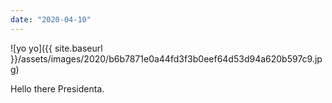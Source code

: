 ```yaml
---
date: "2020-04-10"
---
```


![yo yo]({{ site.baseurl }}/assets/images/2020/b6b7871e0a44fd3f3b0eef64d53d94a620b597c9.jpg)

Hello there Presidenta.
